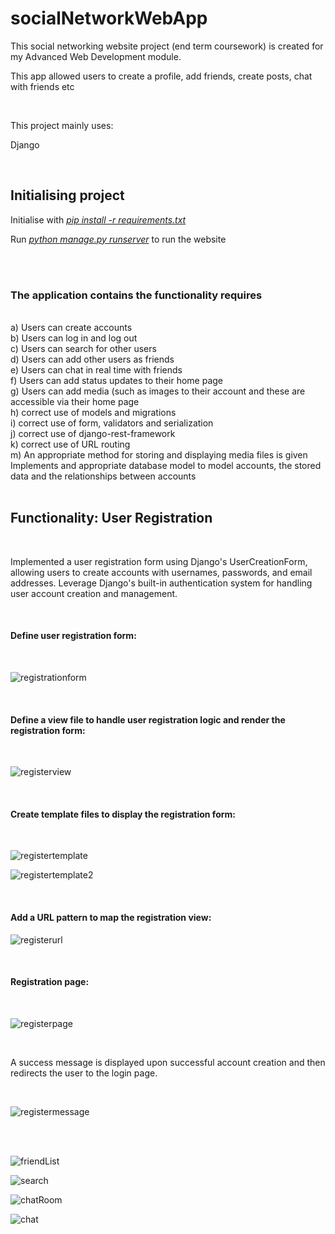 # socialNetworkWebApp 


This social networking website project (end term coursework) is created for my Advanced Web Development module. 

This app allowed users to create a profile, add friends, create posts, chat with friends etc 

<br/>


This project mainly uses:<br/>

Django 


<br/>

## Initialising project

Initialise with <i><ins>pip install -r requirements.txt</ins></i><br/>

Run <i><ins>python manage.py runserver</ins></i> to run the website

<br/>
<br/>

### The application contains the functionality requires
<br/>
a) Users can create accounts <br/>
b) Users can log in and log out <br/>
c) Users can search for other users <br/>
d) Users can add other users as friends <br/>
e) Users can chat in real time with friends <br/>
f) Users can add status updates to their home page <br/>
g) Users can add media (such as images to their account and these are
accessible via their home page <br/>
h) correct use of models and migrations <br/>
i) correct use of form, validators and serialization <br/>
j) correct use of django-rest-framework <br/>
k) correct use of URL routing <br/>
m) An appropriate method for storing and displaying media files is given <br/>
Implements and appropriate database model to model accounts, the stored data
and the relationships between accounts

<br/>

<br/>

## Functionality: User Registration

<br/>

Implemented a user registration form using Django's UserCreationForm, allowing users to create accounts with usernames, passwords, and email addresses. Leverage Django's built-in authentication system for handling user account creation and management.

<br/>

#### Define user registration form:

<br/>

![registrationform](https://github.com/chunyicy/socialNetworkWebApp/assets/116086176/bf8b5861-1a2e-4e64-b9ba-e70f6b1477b0)

<br/>

#### Define a view file to handle user registration logic and render the registration form:

<br/>

![registerview](https://github.com/chunyicy/socialNetworkWebApp/assets/116086176/43940315-e9d0-4cbd-a75f-9b475251f21b)

<br/>

#### Create template files to display the registration form:

<br/>

![registertemplate](https://github.com/chunyicy/socialNetworkWebApp/assets/116086176/cb8bb471-4c9a-4cb9-b01e-b2cba57d287e)

![registertemplate2](https://github.com/chunyicy/socialNetworkWebApp/assets/116086176/23d99732-40d8-4839-a6db-0559ec64c28b)

<br/>

#### Add a URL pattern to map the registration view:

![registerurl](https://github.com/chunyicy/socialNetworkWebApp/assets/116086176/30f2194d-a052-4c9f-b4ee-bce17927d4f5)

<br/>

#### Registration page:

<br/>

![registerpage](https://github.com/chunyicy/socialNetworkWebApp/assets/116086176/ef05c393-7760-47bc-ba1a-6d619bcee541)

<br/>

A success message is displayed upon successful account creation and then redirects the user to the login page.

<br/>

![registermessage](https://github.com/chunyicy/socialNetworkWebApp/assets/116086176/29c8d583-3854-44ae-bd3f-5ff335ac2513)





<br/>
<br/>

![friendList](https://user-images.githubusercontent.com/116086176/197456002-4adbc2f9-7aa6-4a82-84de-9dbcca148bbf.jpg)



![search](https://user-images.githubusercontent.com/116086176/197456050-823098b0-a0b5-499f-ae66-7c03857f37bc.jpg)



![chatRoom](https://user-images.githubusercontent.com/116086176/197456080-ca7e1c2c-76dc-49b3-9d0c-4d7647ce7d80.jpg)




![chat](https://user-images.githubusercontent.com/116086176/197456098-9046af49-9af8-4c35-838f-4d141b7e8b9f.jpg)
